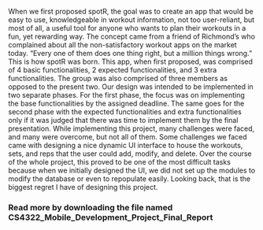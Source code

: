 When we first proposed spotR, the goal was to create an app that would be easy to use, knowledgeable in workout information, not too user-reliant, but most of all, a useful tool for anyone who wants to plan their workouts in a fun, yet rewarding way. The concept came from a friend of Richmond’s who complained about all the non-satisfactory workout apps on the market today. “Every one of them does one thing right, but a million things wrong.” This is how spotR was born. 
	This app, when first proposed, was comprised of 4 basic functionalities, 2 expected functionalities, and 3 extra functionalities. The group was also comprised of three members as opposed to the present two. Our design was intended to be implemented in two separate phases. For the first phase, the focus was on implementing the base functionalities by the assigned deadline. The same goes for the second phase with the expected functionalities and extra functionalities only if it was judged that there was time to implement them by the final presentation. 
	While implementing this project, many challenges were faced, and many were overcome, but not all of them. Some challenges we faced came with designing a nice dynamic UI interface to house the workouts, sets, and reps that the user could add, modify, and delete. Over the course of the whole project, this proved to be one of the most difficult tasks because when we initially designed the UI, we did not set up the modules to modify the database or even to repopulate easily. Looking back, that is the biggest regret I have of designing this project. 

<h3>Read more by downloading the file named CS4322_Mobile_Development_Project_Final_Report</h3>
